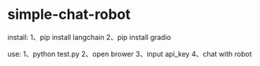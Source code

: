 # simple-chat-robot

install:
1、pip install langchain
2、pip install gradio

use:
1、python test.py
2、open brower
3、input api_key
4、chat with robot
